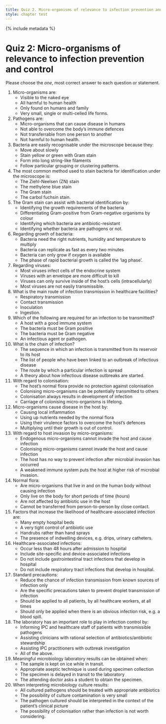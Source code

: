 ```yaml
---
title: Quiz 2. Micro-organisms of relevance to infection prevention and control
style: chapter test
---
```


{% include metadata %}

# Quiz 2: Micro-organisms of relevance to infection prevention and control

Please choose the *one*, most correct answer to each question or statement.

1.	Micro-organisms are:
	-	Visible to the naked eye
	-	All harmful to human health
	-	Only found on humans and family
	+	Very small, single or multi-celled life forms.
2.	Pathogens are: 
	+	Micro-organisms that can cause disease in humans
	-	Not able to overcome the body’s immune defences
	-	Not transferrable from one person to another 
	-	Not harmful to human health. 
3.	Bacteria are easily recognisable under the microscope because they: 
	-	Move about slowly
	-	Stain yellow or green with Gram stain
	-	Form into long string-like filaments
	+	Follow particular grouping or clustering patterns.
4.	The most common method used to stain bacteria for identification under the microscope is: 
	-	The Ziehl-Neelsen (ZN) stain
	-	The methylene blue stain
	+	The Gram stain
	-	The carbol fuchsin stain.
5.	The Gram stain can assist with bacterial identification by: 
	-	Identifying the growth requirements of the bacteria
	+	Differentiating Gram-positive from Gram-negative organisms by colour
	-	Identifying which bacteria are antibiotic-resistant
	-	Identifying whether bacteria are pathogens or not.
6.	Regarding growth of bacteria:
	+	Bacteria need the right nutrients, humidity and temperature to multiply
	-	Bacteria can replicate as fast as every two minutes
	-	Bacteria can only grow if oxygen is available
	-	The phase of rapid bacterial growth is called the ‘lag phase’. 
7.	Regarding viruses:
	-	Most viruses infect cells of the endocrine system
	-	Viruses with an envelope are more difficult to kill
	+	Viruses can only survive inside of the host’s cells (intracellularly)
	-	Most viruses are not easily transmissible.
8.	What is the main route of infection transmission in healthcare facilities? 
	-	Respiratory transmission
	+	Contact transmission
	-	Inoculation
	-	Ingestion.
9.	Which of the following are required for an infection to be transmitted?
	-	A host with a good immune system
	-	The bacteria must be Gram positive
	-	The bacteria must be Gram negative
	+	An infectious agent or pathogen.
10.	What is the chain of infection?
	+	The sequence in which an infection is transmitted from its reservoir to its host
	-	The list of people who have been linked to an outbreak of infectious disease 
	-	The route by which a particular infection is spread 
	-	A theory about how infectious disease outbreaks are started.
11.	With regard to colonisation:
	-	The host’s normal flora provide no protection against colonisation 
	+	Colonising micro-organisms can be potentially transmitted to others
	-	Colonisation always results in development of infection
	-	Carriage of colonising micro-organisms is lifelong.
12.	Micro-organisms cause disease in the host by: 
	-	Causing local inflammation 
	-	Using up nutrients needed by the normal flora
	+	Using their virulence factors to overcome the host’s defences
	-	Multiplying until their growth is out of control.
13.	With regard to host invasion by micro-organisms:
	-	Endogenous micro-organisms cannot invade the host and cause infection
	-	Colonising micro-organisms cannot invade the host and cause infection 
	-	The host has no way to prevent infection after microbial invasion has occurred 
	+	A weakened immune system puts the host at higher risk of microbial invasion.
14.	Normal flora:	
	+	Are micro-organisms that live in and on the human body without causing infection
	-	Only live on the body for short periods of time (hours)
	-	Are not affected by antibiotic use in the host
	-	Cannot be transferred from person-to-person by close contact. 
15.	Factors that increase the likelihood of healthcare-associated infection are:
	-	Many empty hospital beds
	-	A very tight control of antibiotic use
	-	Handrubs rather than hand sprays
	+	The presence of indwelling devices, e.g. drips, urinary catheters.
16.	Healthcare-associated infections: 
	-	Occur less than 48 hours after admission to hospital
	+	Include site-specific and device-associated infections
	-	Do not include gastrointestinal tract infections that develop in hospital
	-	Do not include respiratory tract infections that develop in hospital.
17.	Standard precautions:  
	-	Reduce the chance of infection transmission from known sources of infection only
	-	Are the specific precautions taken to prevent droplet transmission of infection 
	+	Should be applied to all patients, by all healthcare workers, at all times  
	-	Should only be applied when there is an obvious infection risk, e.g. a blood spill. 
18.	The laboratory has an important role to play in infection control by: 	
	-	Informing IPC and healthcare staff of patients with transmissible pathogens
	-	Assisting clinicians with rational selection of antibiotics/antibiotic stewardship
	-	Assisting IPC practitioners with outbreak investigation 
	+	All of the above.
19.	Meaningful microbiology laboratory results can be obtained when: 	
	-	The sample is kept on ice while in transit.
	+	Appropriate aseptic technique is used during specimen collection
	-	The specimen is delayed in transit to the laboratory
	-	The attending doctor asks a student to obtain the specimen.
20.	When interpreting microbiology culture results: 
	-	All cultured pathogens should be treated with appropriate antibiotics 
	-	The possibility of culture contamination is very small
	+	The pathogen cultured should be interpreted in the context of the patient’s clinical picture 
	-	The possibility of colonisation rather than infection is not worth considering. 

